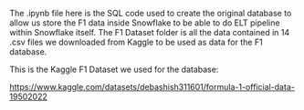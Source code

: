 The .ipynb file here is the SQL code used to create the original database to allow us store the F1 data inside Snowflake to be able to do ELT pipeline within Snowflake itself. The F1 Dataset folder is all the data contained in 14 .csv files we downloaded from Kaggle to be used as data for the F1 database.

This is the Kaggle F1 Dataset we used for the database:

https://www.kaggle.com/datasets/debashish311601/formula-1-official-data-19502022
